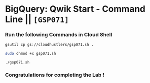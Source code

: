 # BigQuery: Qwik Start - Command Line || `[GSP071]`

### Run the following Commands in Cloud Shell

```bash
gsutil cp gs://cloudhustlers/gsp071.sh .

sudo chmod +x gsp071.sh

./gsp071.sh
```

### Congratulations for completing the Lab !